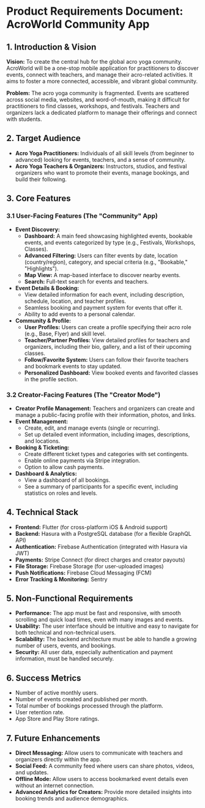 
# Product Requirements Document: AcroWorld Community App

## 1. Introduction & Vision

**Vision:** To create the central hub for the global acro yoga community. AcroWorld will be a one-stop mobile application for practitioners to discover events, connect with teachers, and manage their acro-related activities. It aims to foster a more connected, accessible, and vibrant global community.

**Problem:** The acro yoga community is fragmented. Events are scattered across social media, websites, and word-of-mouth, making it difficult for practitioners to find classes, workshops, and festivals. Teachers and organizers lack a dedicated platform to manage their offerings and connect with students.

## 2. Target Audience

*   **Acro Yoga Practitioners:** Individuals of all skill levels (from beginner to advanced) looking for events, teachers, and a sense of community.
*   **Acro Yoga Teachers & Organizers:** Instructors, studios, and festival organizers who want to promote their events, manage bookings, and build their following.

## 3. Core Features

### 3.1 User-Facing Features (The "Community" App)

*   **Event Discovery:**
    *   **Dashboard:** A main feed showcasing highlighted events, bookable events, and events categorized by type (e.g., Festivals, Workshops, Classes).
    *   **Advanced Filtering:** Users can filter events by date, location (country/region), category, and special criteria (e.g., "Bookable," "Highlights").
    *   **Map View:** A map-based interface to discover nearby events.
    *   **Search:** Full-text search for events and teachers.
*   **Event Details & Booking:**
    *   View detailed information for each event, including description, schedule, location, and teacher profiles.
    *   Seamless booking and payment system for events that offer it.
    *   Ability to add events to a personal calendar.
*   **Community & Profile:**
    *   **User Profiles:** Users can create a profile specifying their acro role (e.g., Base, Flyer) and skill level.
    *   **Teacher/Partner Profiles:** View detailed profiles for teachers and organizers, including their bio, gallery, and a list of their upcoming classes.
    *   **Follow/Favorite System:** Users can follow their favorite teachers and bookmark events to stay updated.
    *   **Personalized Dashboard:** View booked events and favorited classes in the profile section.

### 3.2 Creator-Facing Features (The "Creator Mode")

*   **Creator Profile Management:** Teachers and organizers can create and manage a public-facing profile with their information, photos, and links.
*   **Event Management:**
    *   Create, edit, and manage events (single or recurring).
    *   Set up detailed event information, including images, descriptions, and locations.
*   **Booking & Ticketing:**
    *   Create different ticket types and categories with set contingents.
    *   Enable online payments via Stripe integration.
    *   Option to allow cash payments.
*   **Dashboard & Analytics:**
    *   View a dashboard of all bookings.
    *   See a summary of participants for a specific event, including statistics on roles and levels.

## 4. Technical Stack

*   **Frontend:** Flutter (for cross-platform iOS & Android support)
*   **Backend:** Hasura with a PostgreSQL database (for a flexible GraphQL API)
*   **Authentication:** Firebase Authentication (integrated with Hasura via JWT)
*   **Payments:** Stripe Connect (for direct charges and creator payouts)
*   **File Storage:** Firebase Storage (for user-uploaded images)
*   **Push Notifications:** Firebase Cloud Messaging (FCM)
*   **Error Tracking & Monitoring:** Sentry

## 5. Non-Functional Requirements

*   **Performance:** The app must be fast and responsive, with smooth scrolling and quick load times, even with many images and events.
*   **Usability:** The user interface should be intuitive and easy to navigate for both technical and non-technical users.
*   **Scalability:** The backend architecture must be able to handle a growing number of users, events, and bookings.
*   **Security:** All user data, especially authentication and payment information, must be handled securely.

## 6. Success Metrics

*   Number of active monthly users.
*   Number of events created and published per month.
*   Total number of bookings processed through the platform.
*   User retention rate.
*   App Store and Play Store ratings.

## 7. Future Enhancements

*   **Direct Messaging:** Allow users to communicate with teachers and organizers directly within the app.
*   **Social Feed:** A community feed where users can share photos, videos, and updates.
*   **Offline Mode:** Allow users to access bookmarked event details even without an internet connection.
*   **Advanced Analytics for Creators:** Provide more detailed insights into booking trends and audience demographics.
